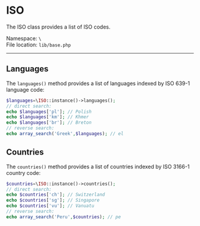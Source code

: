 # ISO 

The ISO class provides a list of ISO codes. 

Namespace: `\` <br/>
File location: `lib/base.php`

---

## Languages

The `languages()` method provides a list of languages indexed by ISO 639-1 language code:

``` php
$languages=\ISO::instance()->languages();
// direct search:
echo $languages['pl']; // Polish 
echo $languages['km']; // Khmer
echo $languages['br']; // Breton
// reverse search:
echo array_search('Greek',$languages); // el
```
 
## Countries 

The `countries()` method provides a list of countries indexed by ISO 3166-1 country code:

``` php
$countries=\ISO::instance()->countries();
// direct search:
echo $countries['ch']; // Switzerland 
echo $countries['sg']; // Singapore 
echo $countries['vu']; // Vanuatu
// reverse search:
echo array_search('Peru',$countries); // pe
```


